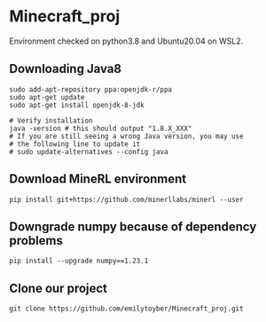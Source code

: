 # Minecraft_proj

Environment checked on python3.8 and Ubuntu20.04 on WSL2.

## Downloading Java8
```
sudo add-apt-repository ppa:openjdk-r/ppa
sudo apt-get update
sudo apt-get install openjdk-8-jdk

# Verify installation
java -version # this should output "1.8.X_XXX"
# If you are still seeing a wrong Java version, you may use
# the following line to update it
# sudo update-alternatives --config java
```

## Download MineRL environment
```pip install git+https://github.com/minerllabs/minerl --user```

## Downgrade numpy because of dependency problems
```pip install --upgrade numpy==1.23.1```

## Clone our project
```git clone https://github.com/emilytoyber/Minecraft_proj.git```

